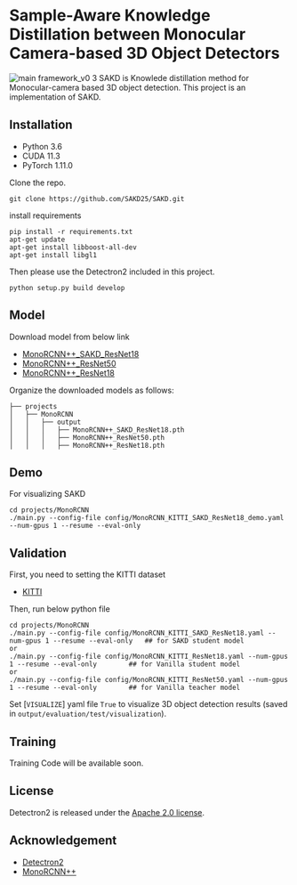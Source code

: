 # Sample-Aware Knowledge Distillation between Monocular Camera-based 3D Object Detectors
![main framework_v0 3](https://github.com/user-attachments/assets/d33e52d9-b7bf-48d2-b2d6-623690f0865f)
SAKD is Knowlede distillation method for Monocular-camera based 3D object detection. This project is an implementation of SAKD.



## Installation

* Python 3.6
* CUDA 11.3
* PyTorch 1.11.0 


Clone the repo.
```
git clone https://github.com/SAKD25/SAKD.git
```
install requirements
```
pip install -r requirements.txt
apt-get update
apt-get install libboost-all-dev
apt-get install libgl1
```

Then please use the Detectron2 included in this project.
```
python setup.py build develop
```


## Model
Download model from below link
* [MonoRCNN++_SAKD_ResNet18](https://drive.google.com/file/d/1xhHFEk5jpAjinyC_9a98yHQgZdhMkfEL/view?usp=sharing)
* [MonoRCNN++_ResNet50](https://drive.google.com/file/d/1WiPAvhNYNG510hpYseMvLm6Ko2LrmfHI/view?usp=sharing)
* [MonoRCNN++_ResNet18](https://drive.google.com/file/d/1aY2UYUclbXQoZTFjE3k5iCDEnpCYBdct/view?usp=sharing)

Organize the downloaded models as follows:
```
├── projects
│   ├── MonoRCNN
│   │   ├── output
│   │   │   ├── MonoRCNN++_SAKD_ResNet18.pth   
│   │   │   ├── MonoRCNN++_ResNet50.pth
│   │   │   ├── MonoRCNN++_ResNet18.pth
```

## Demo
For visualizing SAKD
```
cd projects/MonoRCNN
./main.py --config-file config/MonoRCNN_KITTI_SAKD_ResNet18_demo.yaml --num-gpus 1 --resume --eval-only
```


## Validation

First, you need to setting the KITTI dataset

* [KITTI](projects/KITTI/README.md)

Then, run below python file

```
cd projects/MonoRCNN
./main.py --config-file config/MonoRCNN_KITTI_SAKD_ResNet18.yaml --num-gpus 1 --resume --eval-only   ## for SAKD student model
or
./main.py --config-file config/MonoRCNN_KITTI_ResNet18.yaml --num-gpus 1 --resume --eval-only        ## for Vanilla student model
or
./main.py --config-file config/MonoRCNN_KITTI_ResNet50.yaml --num-gpus 1 --resume --eval-only        ## for Vanilla teacher model
```
Set [`VISUALIZE`] yaml file `True` to visualize 3D object detection results (saved in `output/evaluation/test/visualization`).


## Training
Training Code will be available soon.

## License

Detectron2 is released under the [Apache 2.0 license](LICENSE).


## Acknowledgement
* [Detectron2](https://github.com/facebookresearch/detectron2)
* [MonoRCNN++](https://github.com/Rock-100/MonoDet)
